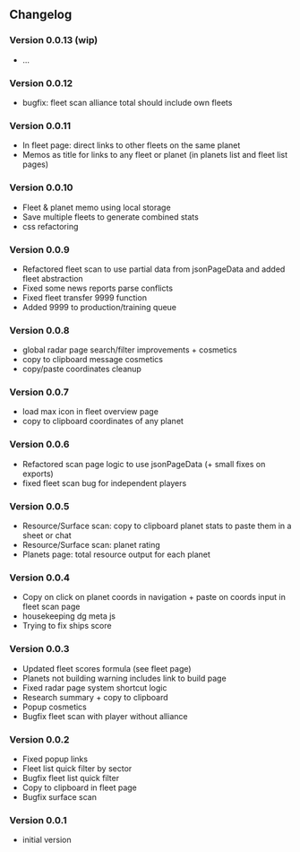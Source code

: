 ## Changelog

### Version 0.0.13 (wip)
- ...

### Version 0.0.12
- bugfix: fleet scan alliance total should include own fleets

### Version 0.0.11
- In fleet page: direct links to other fleets on the same planet
- Memos as title for links to any fleet or planet (in planets list and fleet list pages)

### Version 0.0.10
- Fleet & planet memo using local storage
- Save multiple fleets to generate combined stats
- css refactoring

### Version 0.0.9
- Refactored fleet scan to use partial data from jsonPageData and added fleet abstraction
- Fixed some news reports parse conflicts
- Fixed fleet transfer 9999 function
- Added 9999 to production/training queue

### Version 0.0.8
- global radar page search/filter improvements + cosmetics
- copy to clipboard message cosmetics
- copy/paste coordinates cleanup
  
### Version 0.0.7
- load max icon in fleet overview page
- copy to clipboard coordinates of any planet

### Version 0.0.6
- Refactored scan page logic to use jsonPageData (+ small fixes on exports)
- fixed fleet scan bug for independent players

### Version 0.0.5
- Resource/Surface scan: copy to clipboard planet stats to paste them in a sheet or chat
- Resource/Surface scan: planet rating
- Planets page: total resource output for each planet

### Version 0.0.4
- Copy on click on planet coords in navigation + paste on coords input in fleet scan page
- housekeeping dg meta js
- Trying to fix ships score

### Version 0.0.3
- Updated fleet scores formula (see fleet page)
- Planets not building warning includes link to build page
- Fixed radar page system shortcut logic
- Research summary + copy to clipboard
- Popup cosmetics
- Bugfix fleet scan with player without alliance

### Version 0.0.2
- Fixed popup links
- Fleet list quick filter by sector
- Bugfix fleet list quick filter
- Copy to clipboard in fleet page
- Bugfix surface scan

### Version 0.0.1
- initial version